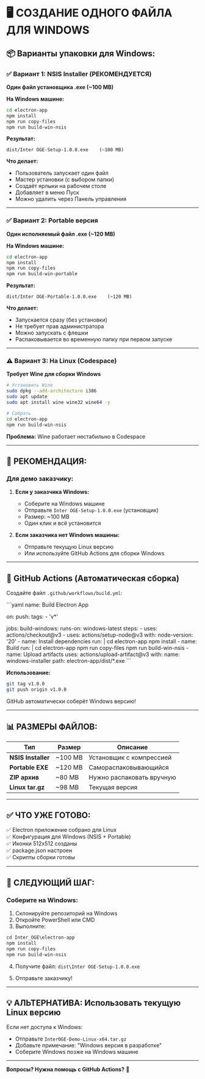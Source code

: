 # 🖥️ СОЗДАНИЕ ОДНОГО ФАЙЛА ДЛЯ WINDOWS

## 📦 Варианты упаковки для Windows:

### ✅ Вариант 1: NSIS Installer (РЕКОМЕНДУЕТСЯ)
**Один файл установщика .exe (~100 MB)**

**На Windows машине:**
```bash
cd electron-app
npm install
npm run copy-files
npm run build-win-nsis
```

**Результат:**
```
dist/Inter OGE-Setup-1.0.0.exe    (~100 MB)
```

**Что делает:**
- Пользователь запускает один файл
- Мастер установки (с выбором папки)
- Создаёт ярлыки на рабочем столе
- Добавляет в меню Пуск
- Можно удалить через Панель управления

---

### ✅ Вариант 2: Portable версия
**Один исполняемый файл .exe (~120 MB)**

**На Windows машине:**
```bash
cd electron-app
npm install
npm run copy-files
npm run build-win-portable
```

**Результат:**
```
dist/Inter OGE-Portable-1.0.0.exe    (~120 MB)
```

**Что делает:**
- Запускается сразу (без установки)
- Не требует прав администратора
- Можно запускать с флешки
- Распаковывается во временную папку при первом запуске

---

### ⚠️ Вариант 3: На Linux (Codespace)
**Требует Wine для сборки Windows**

```bash
# Установить Wine
sudo dpkg --add-architecture i386
sudo apt update
sudo apt install wine wine32 wine64 -y

# Собрать
cd electron-app
npm run build-win-nsis
```

**Проблема:** Wine работает нестабильно в Codespace

---

## 🎯 РЕКОМЕНДАЦИЯ:

### **Для демо заказчику:**

1. **Если у заказчика Windows:**
   - Соберите на Windows машине
   - Отправьте `Inter OGE-Setup-1.0.0.exe` (установщик)
   - Размер: ~100 MB
   - Один клик и всё установится

2. **Если заказчика нет Windows машины:**
   - Отправьте текущую Linux версию
   - Или используйте GitHub Actions для сборки Windows

---

## 🤖 GitHub Actions (Автоматическая сборка)

Создайте файл `.github/workflows/build.yml`:

\`\`\`yaml
name: Build Electron App

on:
  push:
    tags:
      - 'v*'

jobs:
  build-windows:
    runs-on: windows-latest
    steps:
      - uses: actions/checkout@v3
      - uses: actions/setup-node@v3
        with:
          node-version: '20'
      - name: Install dependencies
        run: |
          cd electron-app
          npm install
      - name: Build
        run: |
          cd electron-app
          npm run copy-files
          npm run build-win-nsis
      - name: Upload artifacts
        uses: actions/upload-artifact@v3
        with:
          name: windows-installer
          path: electron-app/dist/*.exe
\`\`\`

**Использование:**
```bash
git tag v1.0.0
git push origin v1.0.0
```

GitHub автоматически соберёт Windows версию!

---

## 📊 РАЗМЕРЫ ФАЙЛОВ:

| Тип | Размер | Описание |
|-----|--------|----------|
| **NSIS Installer** | ~100 MB | Установщик с компрессией |
| **Portable EXE** | ~120 MB | Самораспаковывающийся |
| **ZIP архив** | ~80 MB | Нужно распаковать вручную |
| **Linux tar.gz** | ~98 MB | Текущая версия |

---

## ✅ ЧТО УЖЕ ГОТОВО:

✅ Electron приложение собрано для Linux  
✅ Конфигурация для Windows (NSIS + Portable)  
✅ Иконки 512x512 созданы  
✅ package.json настроен  
✅ Скрипты сборки готовы  

---

## 🚀 СЛЕДУЮЩИЙ ШАГ:

### **Соберите на Windows:**

1. Склонируйте репозиторий на Windows
2. Откройте PowerShell или CMD
3. Выполните:

```powershell
cd Inter_OGE\electron-app
npm install
npm run copy-files
npm run build-win-nsis
```

4. Получите файл:
   `dist\Inter OGE-Setup-1.0.0.exe`

5. Отправьте заказчику!

---

## 💡 АЛЬТЕРНАТИВА: Использовать текущую Linux версию

Если нет доступа к Windows:
- Отправьте `InterOGE-Demo-Linux-x64.tar.gz`
- Добавьте примечание: "Windows версия в разработке"
- Соберите Windows позже на Windows машине

---

**Вопросы? Нужна помощь с GitHub Actions?** 🚀
